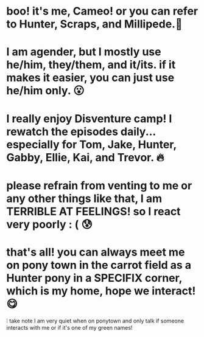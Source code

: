 # boo! it's me, Cameo! or you can refer to Hunter, Scraps, and Millipede.👋
# I am agender, but I mostly use he/him, they/them, and it/its. if it makes it easier, you can just use he/him only. 😮
# I really enjoy Disventure camp! I rewatch the episodes daily... especially for Tom, Jake, Hunter, Gabby, Ellie, Kai, and Trevor. 🔥
# please refrain from venting to me or any other things like that, I am TERRIBLE AT FEELINGS! so I react very poorly : ( 😰
# that's all! you can always meet me on pony town in the carrot field as a Hunter pony in a SPECIFIX corner, which is my home, hope we interact! 😋
❕ take note I am very quiet when on ponytown and only talk if someone interacts with me or if it's one of my green names!
